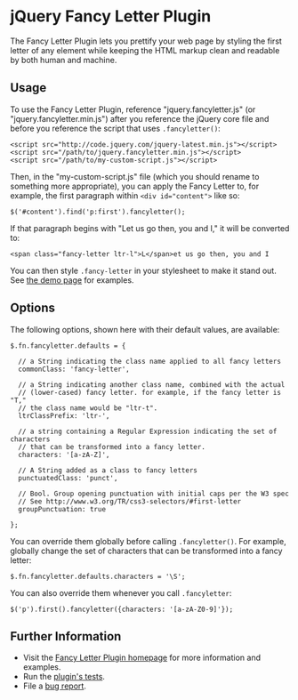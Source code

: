 jQuery Fancy Letter Plugin
==========================

The Fancy Letter Plugin lets you prettify your web page by styling the first letter of any element while keeping the HTML markup clean and readable by both human and machine.

Usage
--------

To use the Fancy Letter Plugin, reference "jquery.fancyletter.js" (or "jquery.fancyletter.min.js") after you reference the jQuery core file and before you reference the script that uses `.fancyletter()`:

    <script src="http://code.jquery.com/jquery-latest.min.js"></script>
    <script src="/path/to/jquery.fancyletter.min.js"></script>
    <script src="/path/to/my-custom-script.js"></script>

Then, in the "my-custom-script.js" file (which you should rename to something more appropriate), you can apply the Fancy Letter to, for example, the first paragraph within `<div id="content">` like so:
  
    $('#content').find('p:first').fancyletter();

If that paragraph begins with "Let us go then, you and I," it will be converted to:

    <span class="fancy-letter ltr-l">L</span>et us go then, you and I
    
You can then style `.fancy-letter` in your stylesheet to make it stand out. See <a href="http://plugins.learningjquery.com/fancyletter/#demos">the demo page</a> for examples.

Options
-------

The following options, shown here with their default values, are available:

    $.fn.fancyletter.defaults = {

      // a String indicating the class name applied to all fancy letters
      commonClass: 'fancy-letter',

      // a String indicating another class name, combined with the actual
      // (lower-cased) fancy letter. for example, if the fancy letter is "T,"
      // the class name would be "ltr-t".
      ltrClassPrefix: 'ltr-',

      // a string containing a Regular Expression indicating the set of characters
      // that can be transformed into a fancy letter.
      characters: '[a-zA-Z]',

      // A String added as a class to fancy letters
      punctuatedClass: 'punct',

      // Bool. Group opening punctuation with initial caps per the W3 spec
      // See http://www.w3.org/TR/css3-selectors/#first-letter
      groupPunctuation: true

    };

You can override them globally before calling `.fancyletter()`. For example, globally change the set of characters that can be transformed into a fancy letter:

    $.fn.fancyletter.defaults.characters = '\S';

You can also override them whenever you call `.fancyletter`:

    $('p').first().fancyletter({characters: '[a-zA-Z0-9]'});
    
Further Information
-------------------

* Visit the 
<a href="http://plugins.learningjquery.com/fancyletter/">Fancy Letter Plugin homepage</a> for more information and examples.
* Run the <a href="http://plugins.learningjquery.com/fancyletter/test/">plugin's tests</a>.
* File a <a href="http://github.com/kswedberg/jquery-fancyletter/issues">bug report</a>.

